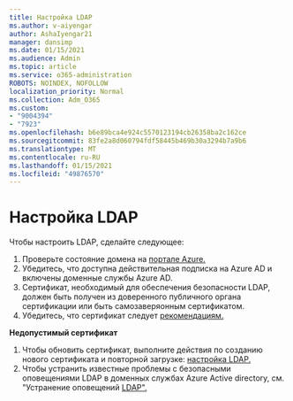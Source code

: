 ```yaml
---
title: Настройка LDAP
ms.author: v-aiyengar
author: AshaIyengar21
manager: dansimp
ms.date: 01/15/2021
ms.audience: Admin
ms.topic: article
ms.service: o365-administration
ROBOTS: NOINDEX, NOFOLLOW
localization_priority: Normal
ms.collection: Adm_O365
ms.custom:
- "9004394"
- "7923"
ms.openlocfilehash: b6e89bca4e924c5570123194cb26358ba2c162ce
ms.sourcegitcommit: 83fe2a8d060794fdf58445b469b30a3294b7a9b6
ms.translationtype: MT
ms.contentlocale: ru-RU
ms.lasthandoff: 01/15/2021
ms.locfileid: "49876570"
---
```

# <a name="configure-ldap"></a>Настройка LDAP

Чтобы настроить LDAP, сделайте следующее:

1. Проверьте состояние домена на [портале Azure.](https://aka.ms/aadds-health)
1. Убедитесь, что доступна действительная подписка на Azure AD и включены доменные службы Azure AD.
1. Сертификат, необходимый для обеспечения безопасности LDAP, должен быть получен из доверенного публичного органа сертификации или быть самозаверяонным сертификатом.
1. Убедитесь, что сертификат следует [рекомендациям.](https://docs.microsoft.com/azure/active-directory-domain-services/active-directory-ds-admin-guide-configure-secure-ldap#requirements-for-the-secure-ldap-certificate)

**Недопустимый сертификат**
1. Чтобы обновить сертификат, выполните действия по созданию нового сертификата и повторной загрузке: [настройка LDAP.](https://docs.microsoft.com/azure/active-directory-domain-services/tutorial-configure-ldaps?WT.mc_id=Portal-Microsoft_Azure_Support)
1. Чтобы устранить известные проблемы с безопасными оповещениями LDAP в доменных службах Azure Active directory, см. "Устранение оповещений [LDAP".](https://docs.microsoft.com/azure/active-directory-domain-services/alert-ldaps?WT.mc_id=Portal-Microsoft_Azure_Support)
